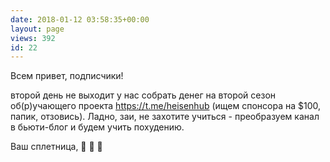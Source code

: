 ```yaml
---
date: 2018-01-12 03:58:35+00:00
layout: page
views: 392
id: 22
---
```


Всем привет, подписчики!

второй день не выходит у нас собрать денег на второй сезон об(р)учающего проекта https://t.me/heisenhub (ищем спонсора на $100, папик, отзовись). Ладно, заи, не захотите учиться - преобразуем канал в бьюти-блог и будем учить похудению.

Ваш  сплетница,
💖 💖 💖


